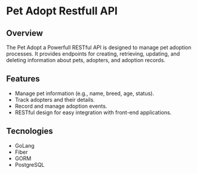 # Pet Adopt Restfull API

## Overview

The Pet Adopt a Powerfull RESTful API is designed to manage pet adoption processes. It provides endpoints for creating, retrieving, updating, and deleting information about pets, adopters, and adoption records.

## Features

- Manage pet information (e.g., name, breed, age, status).
- Track adopters and their details.
- Record and manage adoption events.
- RESTful design for easy integration with front-end applications.

## Tecnologies

- GoLang
- Fiber
- GORM
- PostgreSQL
